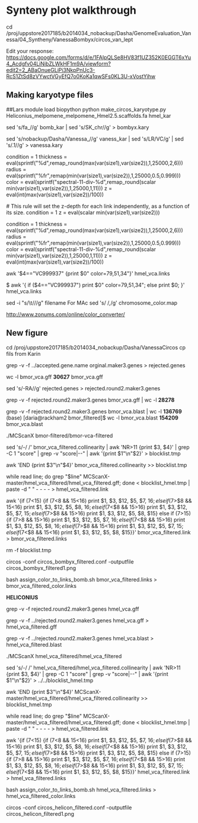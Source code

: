 # Synteny plot walkthrough
cd /proj/uppstore2017185/b2014034_nobackup/Dasha/GenomeEvaluation_Vanessa/04_Syntheny/VanessaBombyx/circos_van_lept

Edit your response: https://docs.google.com/forms/d/e/1FAIpQLSe8HV83f1UZ352K0EGGT6xYu4_Acdgfv04LiNibZLWkHF1m9A/viewform?edit2=2_ABaOnueGLiPi3NkpPnUc3-RcS1ZtSd8zVYwctVGyEfQ7o0KoKa1qwSFs0KL3U-xVostYihw

## Making karyotype files
##Lars
module load biopython
python make_circos_karyotype.py Heliconius_melpomene_melpomene_Hmel2.5.scaffolds.fa hmel_kar

sed 's/fa_//g' bomb_kar | sed 's/SK_chr//g' > bombyx.kary

sed 's/nobackup\/Dasha\/Vanessa_//g' vaness_kar | sed 's/LR/VC/g' | sed 's/\.1//g' > vanessa.kary


condition  = 1
thickness  = eval(sprintf("%d",remap_round(max(var(size1),var(size2)),1,25000,2,6)))
radius     = eval(sprintf("%fr",remap(min(var(size1),var(size2)),1,25000,0.5,0.999)))
color      = eval(sprintf("spectral-11-div-%d",remap_round(scalar min(var(size1),var(size2)),1,25000,1,11)))
z          = eval(int(max(var(size1),var(size2))/100))
</rule>



<rules>

  <rule>	# This rule will set the z-depth for each link independently, as a function of its size.
    condition  = 1
    z          = eval(scalar min(var(size1),var(size2)))
  </rule>

  <rule>		
  condition  = 1
  thickness  = eval(sprintf("%d",remap_round(max(var(size1),var(size2)),1,25000,2,6)))
  radius     = eval(sprintf("%fr",remap(min(var(size1),var(size2)),1,25000,0.5,0.999)))
  color      = eval(sprintf("spectral-11-div-%d",remap_round(scalar min(var(size1),var(size2)),1,25000,1,11)))
  z          = eval(int(max(var(size1),var(size2))/100))
  </rule>

</rules>


awk '$4=="VC999937" {print $0" color=79,51,34"}' hmel_vca.links

$ awk '{
if ($4=="VC999937")
	print $0" color=79,51,34";
else
	print $0;
}' hmel_vca.links



sed -i "s/\\t\///g" filename
For MAc
sed 's/        /,/g' chromosome_color.map



http://www.zonums.com/online/color_converter/

## New figure
cd /proj/uppstore2017185/b2014034_nobackup/Dasha/VanessaCircos
cp fils from Karin

grep -v -f ../accepted.gene.name orginal.maker3.genes > rejected.genes

wc -l bmor_vca.gff
**30627** bmor_vca.gff

sed 's/-RA//g' rejected.genes > rejected.round2.maker3.genes

grep -v -f rejected.round2.maker3.genes bmor_vca.gff | wc -l
**28278**

grep -v -f rejected.round2.maker3.genes bmor_vca.blast | wc -l
**136769**
(base) [daria@rackham2 bmor_filtered]$ wc -l bmor_vca.blast
**154209** bmor_vca.blast

./MCScanX bmor-filtered/bmor-vca-filtered

sed 's/-/ /' bmor_vca_filtered.collinearity | awk 'NR>11 {print $3, $4}' | grep -C 1 "score" | grep -v "score\|--" | awk '{print $1"\n"$2}' > blocklist.tmp

awk 'END {print $3"\n"$4}'  bmor_vca_filtered.collinearity >> blocklist.tmp

while read line; do grep "$line" MCScanX-master/hmel_vca_filtered/hmel_vca_filtered.gff; done < blocklist_hmel.tmp | paste -d " " - - - - > hmel_vca_filtered.link

awk '{if ($7<$15) {if ($7<$8 && $15<$16) print $1, $3, $12, $5, $7, $16; else if ($7>$8 && $15<$16) print $1, $3, $12, $5, $8, $16; else if ($7<$8 && $15>$16) print $1, $3, $12, $5, $7, $15; else if ($7>$8 && $15>$16) print $1, $3, $12, $5, $8, $15}
 else if ($7>$15) {if ($7>$8 && $15>$16) print $1, $3, $12, $5, $7, $16; else if ($7<$8 && $15>$16) print $1, $3, $12, $5, $8, $16; else if ($7>$8 && $15<$16) print $1, $3, $12, $5, $7, $15; else if ($7<$8 && $15<$16) print $1, $3, $12, $5, $8, $15}}' bmor_vca_filtered.link > bmor_vca_filtered.links

rm -f blocklist.tmp

 circos -conf circos_bombyx_filtered.conf -outputfile circos_bombyx_filtered1.png

 bash assign_color_to_links_bomb.sh bmor_vca_filtered.links > bmor_vca_filtered_color.links

**HELICONIUS**

grep -v -f rejected.round2.maker3.genes hmel_vca.gff

grep -v -f ../rejected.round2.maker3.genes hmel_vca.gff > hmel_vca_filtered.gff

grep -v -f ../rejected.round2.maker3.genes hmel_vca.blast > hmel_vca_filtered.blast

./MCScanX hmel_vca_filtered/hmel_vca_filtered

sed 's/-/ /' hmel_vca_filtered/hmel_vca_filtered.collinearity | awk 'NR>11 {print $3, $4}' | grep -C 1 "score" | grep -v "score\|--" | awk '{print $1"\n"$2}' > ../../blocklist_hmel.tmp

awk 'END {print $3"\n"$4}'  MCScanX-master/hmel_vca_filtered/hmel_vca_filtered.collinearity >> blocklist_hmel.tmp

while read line; do grep "$line" MCScanX-master/hmel_vca_filtered/hmel_vca_filtered.gff; done < blocklist_hmel.tmp | paste -d " " - - - - > hmel_vca_filtered.link

awk '{if ($7<$15) {if ($7<$8 && $15<$16) print $1, $3, $12, $5, $7, $16; else if ($7>$8 && $15<$16) print $1, $3, $12, $5, $8, $16; else if ($7<$8 && $15>$16) print $1, $3, $12, $5, $7, $15; else if ($7>$8 && $15>$16) print $1, $3, $12, $5, $8, $15}
 else if ($7>$15) {if ($7>$8 && $15>$16) print $1, $3, $12, $5, $7, $16; else if ($7<$8 && $15>$16) print $1, $3, $12, $5, $8, $16; else if ($7>$8 && $15<$16) print $1, $3, $12, $5, $7, $15; else if ($7<$8 && $15<$16) print $1, $3, $12, $5, $8, $15}}' hmel_vca_filtered.link > hmel_vca_filtered.links

bash assign_color_to_links_bomb.sh hmel_vca_filtered.links > hmel_vca_filtered_color.links

circos -conf circos_helicon_filtered.conf -outputfile circos_helicon_filtered1.png
